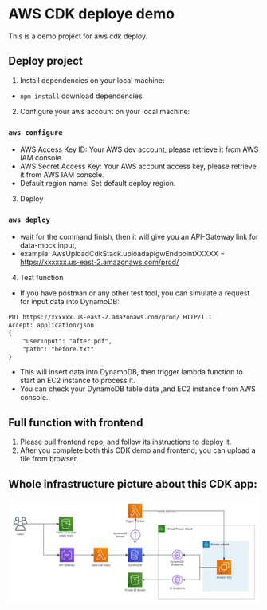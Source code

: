 # AWS CDK deploye demo

This is a demo project for aws cdk deploy.

## Deploy project

1. Install dependencies on your local machine:

* `npm install`   download dependencies

2. Configure your aws account on your local machine:

### `aws configure`

* AWS Access Key ID: Your AWS dev account, please retrieve it from AWS IAM console.
* AWS Secret Access Key: Your AWS account access key, please retrieve it from AWS IAM console.
* Default region name: Set default deploy region.

3. Deploy

### `aws deploy`

* wait for the command finish, then it will give you an API-Gateway link for data-mock input,
* example: AwsUploadCdkStack.uploadapigwEndpointXXXXX = https://xxxxxx.us-east-2.amazonaws.com/prod/

4. Test function

* If you have postman or any other test tool, you can simulate a request for input data into DynamoDB:

```http request
PUT https://xxxxxx.us-east-2.amazonaws.com/prod/ HTTP/1.1
Accept: application/json
{
    "userInput": "after.pdf",
    "path": "before.txt"
}
```

* This will insert data into DynamoDB, then trigger lambda function to start an EC2 instance to process it.
* You can check your DynamoDB table data ,and EC2 instance from AWS console.

## Full function with frontend

1. Please pull frontend repo, and follow its instructions to deploy it.
2. After you complete both this CDK demo and frontend, you can upload a file from browser.

## Whole infrastructure picture about this CDK app:

![cloud-infra](/assets/cloud-infra.jpg)